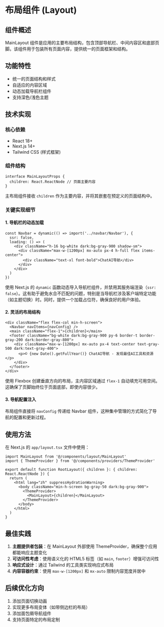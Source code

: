 # 布局组件 (Layout)

## 组件概述

MainLayout 组件是应用的主要布局结构，包含顶部导航栏、中间内容区和底部页脚。该组件用于包装所有页面内容，提供统一的页面框架和结构。

## 功能特性

- 统一的页面结构和样式
- 自适应的内容区域
- 动态加载导航栏组件
- 支持深色/浅色主题

## 技术实现

### 核心依赖

- React 18+
- Next.js 14+
- Tailwind CSS (样式框架)

### 组件结构

```tsx
interface MainLayoutProps {
  children: React.ReactNode // 页面主要内容
}
```

主布局组件接收 `children` 作为主要内容，并将其嵌套在预定义的页面结构中。

### 关键实现细节

#### 1. 导航栏的动态加载

```tsx
const Navbar = dynamic(() => import('../navbar/Navbar'), {
  ssr: false,
  loading: () => (
    <div className="h-16 bg-white dark:bg-gray-900 shadow-sm">
      <div className="max-w-[1200px] mx-auto px-4 h-full flex items-center">
        <div className="text-xl font-bold">ChatAI导航</div>
      </div>
    </div>
  )
})
```

使用 Next.js 的 `dynamic` 函数动态导入导航栏组件，并禁用其服务端渲染（`ssr: false`）。这有助于避免水合不匹配的问题，特别是当导航栏涉及客户端特定功能（如主题切换）时。同时，提供一个加载占位符，确保良好的用户体验。

#### 2. 灵活的布局结构

```tsx
<div className="flex flex-col min-h-screen">
  <Navbar navItems={navConfig} />
  <main className="flex-1">{children}</main>
  <footer className="bg-white dark:bg-gray-900 py-6 border-t border-gray-200 dark:border-gray-800">
    <div className="max-w-[1200px] mx-auto px-4 text-center text-gray-500 dark:text-gray-400">
      <p>© {new Date().getFullYear()} ChatAI导航 - 发现最佳AI工具和资源</p>
    </div>
  </footer>
</div>
```

使用 Flexbox 创建垂直方向的布局，主内容区域通过 `flex-1` 自动填充可用空间。这确保了页脚始终位于页面底部，即使内容很少。

#### 3. 导航配置注入

布局组件直接将 `navConfig` 传递给 Navbar 组件，这种集中管理的方式简化了导航的配置和更新过程。

## 使用方法

在 Next.js 的 `app/layout.tsx` 文件中使用：

```tsx
import MainLayout from '@/components/layout/MainLayout'
import { ThemeProvider } from '@/components/providers/ThemeProvider'

export default function RootLayout({ children }: { children: React.ReactNode }) {
  return (
    <html lang="zh" suppressHydrationWarning>
      <body className="min-h-screen bg-gray-50 dark:bg-gray-900">
        <ThemeProvider>
          <MainLayout>{children}</MainLayout>
        </ThemeProvider>
      </body>
    </html>
  )
}
```

## 最佳实践

1. **主题提供者包装**：在 MainLayout 外部使用 ThemeProvider，确保整个应用都能响应主题变化
2. **可访问性考虑**：使用语义化的 HTML5 标签（如 `main`, `footer`）增强可访问性
3. **响应式设计**：通过 Tailwind 的工具类实现响应式布局
4. **内容容器约束**：使用 `max-w-[1200px]` 和 `mx-auto` 限制内容宽度并居中

## 后续优化方向

1. 添加页面切换动画
2. 实现更多布局变体（如带侧边栏的布局）
3. 添加面包屑导航组件
4. 支持页面特定的布局定制
